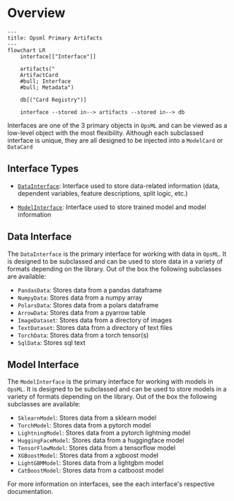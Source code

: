# Overview

```mermaid
---
title: Opsml Primary Artifacts
---
flowchart LR
    interface[["Interface"]]
    
    artifacts("
    ArtifactCard
    #bull; Interface
    #bull; Metadata")

    db[("Card Registry")]

    interface --stored in--> artifacts --stored in--> db
```



Interfaces are one of the 3 primary objects in `OpsML` and can be viewed as a low-level object with the most flexibility. Although each subclassed interface is unique, they are all designed to be injected into a `ModelCard` or `DataCard`

## Interface Types

- [`DataInterface`](./data/interfaces.md): Interface used to store data-related information (data, dependent variables, feature descriptions, split logic, etc.)

- [`ModelInterface`](./model/interfaces.md): Interface used to store trained model and model information

## Data Interface

The `DataInterface` is the primary interface for working with data in `OpsML`. It is designed to be subclassed and can be used to store data in a variety of formats depending on the library. Out of the box the following subclasses are available:

- `PandasData`: Stores data from a pandas dataframe
- `NumpyData`: Stores data from a numpy array
- `PolarsData`: Stores data from a polars dataframe
- `ArrowData`: Stores data from a pyarrow table
- `ImageDataset`: Stores data from a directory of images
- `TextDataset`: Stores data from a directory of text files
- `TorchData`: Stores data from a torch tensor(s)
- `SqlData`: Stores sql text

## Model Interface

The `ModelInterface` is the primary interface for working with models in `OpsML`. It is designed to be subclassed and can be used to store models in a variety of formats depending on the library. Out of the box the following subclasses are available:

- `SklearnModel`: Stores data from a sklearn model
- `TorchModel`: Stores data from a pytorch model
- `LightningModel`: Stores data from a pytorch lightning model
- `HuggingFaceModel`: Stores data from a huggingface model
- `TensorFlowModel`: Stores data from a tensorflow model
- `XGBoostModel`: Stores data from a xgboost model
- `LightGBMModel`: Stores data from a lightgbm model
- `CatBoostModel`: Stores data from a catboost model


For more information on interfaces, see the each interface's respective documentation.
